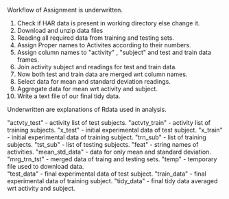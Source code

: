 Workflow of Assignment is underwritten.
1. Check if HAR data is present in working directory else change it.
2. Download and unzip data files
3. Reading all required data from training and testing sets.
4. Assign Proper names to Activites according to their numbers.
5. Assign column names to  "activity" , "subject" and test and train data frames.
6. Join activity subject and readings for test and train data.
7. Now both test and train data are merged wrt column names.
8. Select data for mean and standard deviation readings.
9. Aggregate data for mean wrt activity and subject. 
10. Write a text file of our final tidy data.

Underwritten are explanations of Rdata used in analysis.

"actvty_test" - activity list of test subjects.
"actvty_train" - activity list of training subjects.
"x_test" - initial experimental data of test subject.
"x_train" - initial experimental data of training subject.
"trn_sub" - list of training subjects.
"tst_sub" - list of testing subjects. 
"feat" - string names of activities. 
"mean_std_data" - data for only mean and standard deviation.
"mrg_trn_tst" - merged data of traing and testing sets.
"temp" - temporary file used to download data.       
"test_data" - final experimental data of test subject.
"train_data" - final experimental data of training subject.
"tidy_data" - final tidy data averaged wrt activity and subject.
      
